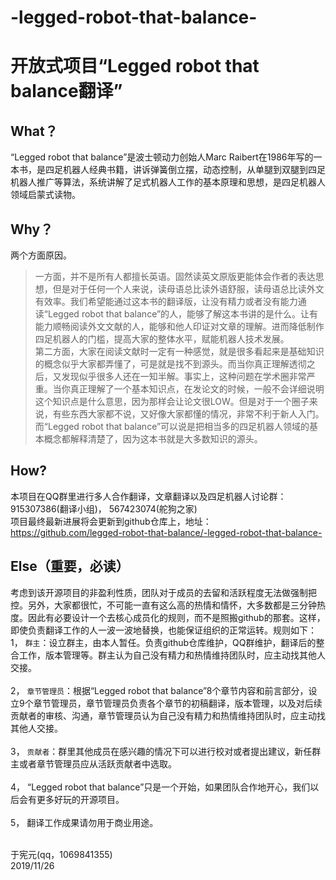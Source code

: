 # -legged-robot-that-balance-
开放式项目“Legged robot that balance翻译”
=================================================
What？
-------------------------------------------------
“Legged robot that balance”是波士顿动力创始人Marc Raibert在1986年写的一本书，是四足机器人经典书籍，讲诉弹簧倒立摆，动态控制，从单腿到双腿到四足机器人推广等算法，系统讲解了足式机器人工作的基本原理和思想，是四足机器人领域启蒙式读物。<br>

Why？
--------------------------------------------------
两个方面原因。
>一方面，并不是所有人都擅长英语。固然读英文原版更能体会作者的表达思想，但是对于任何一个人来说，读母语总比读外语舒服，读母语总比读外文有效率。我们希望能通过这本书的翻译版，让没有精力或者没有能力通读“Legged robot that balance”的人，能够了解这本书讲的是什么。让有能力顺畅阅读外文文献的人，能够和他人印证对文章的理解。进而降低制作四足机器人的门槛，提高大家的整体水平，赋能机器人技术发展。<br>
>第二方面，大家在阅读文献时一定有一种感觉，就是很多看起来是基础知识的概念似乎大家都弄懂了，可是就是找不到源头。而当你真正理解透彻之后，又发现似乎很多人还在一知半解。事实上，这种问题在学术圈非常严重。当你真正理解了一个基本知识点，在发论文的时候，一般不会详细说明这个知识点是什么意思，因为那样会让论文很LOW。但是对于一个圈子来说，有些东西大家都不说，又好像大家都懂的情况，非常不利于新人入门。而“Legged robot that balance”可以说是把相当多的四足机器人领域的基本概念都解释清楚了，因为这本书就是大多数知识的源头。<br>
	
How?
--------------------------------------------------
本项目在QQ群里进行多人合作翻译，文章翻译以及四足机器人讨论群：<br>
915307386(翻译小组)，  567423074(舵狗之家)<br>
项目最终最新进展将会更新到github仓库上，地址：<br>
https://github.com/legged-robot-that-balance/-legged-robot-that-balance-<br>

Else（重要，必读）
--------------------------------------------------
考虑到该开源项目的非盈利性质，团队对于成员的去留和活跃程度无法做强制把控。另外，大家都很忙，不可能一直有这么高的热情和情怀，大多数都是三分钟热度。因此有必要设计一个去核心成员化的规则，而不是照搬github的那套。这样，即使负责翻译工作的人一波一波地替换，也能保证组织的正常运转。规则如下：<br>
1，	`群主`：设立群主，由本人暂任。负责github仓库维护，QQ群维护，翻译后的整合工作，版本管理等。群主认为自己没有精力和热情维持团队时，应主动找其他人交接。<br><br>
2，	`章节管理员`：根据“Legged robot that balance”8个章节内容和前言部分，设立9个章节管理员，章节管理员负责各个章节的初稿翻译，版本管理，以及对后续贡献者的审核、沟通，章节管理员认为自己没有精力和热情维持团队时，应主动找其他人交接。<br><br>
3，	`贡献者`：群里其他成员在感兴趣的情况下可以进行校对或者提出建议，新任群主或者章节管理员应从活跃贡献者中选取。<br><br>
4，	“Legged robot that balance”只是一个开始，如果团队合作地开心，我们以后会有更多好玩的开源项目。<br><br>
5，	翻译工作成果请勿用于商业用途。<br><br>


于宪元(qq，1069841355)<br>
2019/11/26<br>
